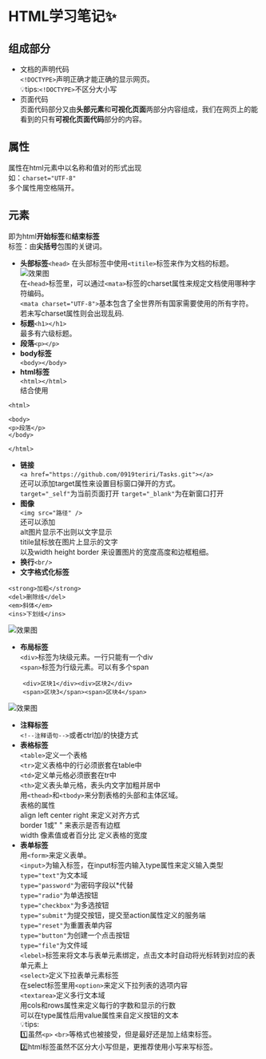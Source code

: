 # HTML学习笔记:sparkles:
## 组成部分
* 文档的声明代码  
`<!DOCTYPE>`声明正确才能正确的显示网页。  
:bulb:tips:`<!DOCTYPE>`不区分大小写  
* 页面代码  
页面代码部分又由**头部元素**和**可视化页面**两部分内容组成，我们在网页上的能看到的只有**可视化页面代码**部分的内容。
## 属性  
属性在html元素中以名称和值对的形式出现  
如：`charset="UTF-8"`  
多个属性用空格隔开。  
## 元素
即为html**开始标签**和**结束标签**  
标签：由**尖括号**包围的关键词。  
* **头部标签**`<head>`
在头部标签中使用`<titile>`标签来作为文档的标题。  
![效果图](https://upload-images.jianshu.io/upload_images/28672505-049242f74fef47a4.png?imageMogr2/auto-orient/strip|imageView2/2/w/660/format/webp)   
在`<head>`标签里，可以通过`<mata>`标签的charset属性来规定文档使用哪种字符编码。  
`<mata charset="UTF-8">`基本包含了全世界所有国家需要使用的所有字符。  
若未写charset属性则会出现乱码.
* **标题**`<h1></h1>`  
最多有六级标题。  
* **段落**`<p></p>`  
* **body标签**  
`<body></body>`  
* **html标签**  
`<html></html>`  
结合使用
```
<html>

<body>
<p>段落</p>
</body>

</html>
```  
* **链接**  
`<a href="https://github.com/0919teriri/Tasks.git"></a>`  
还可以添加target属性来设置目标窗口弹开的方式。  
`target="_self"`为当前页面打开
`target="_blank"`为在新窗口打开  
* **图像**  
`<img src="路径" />`   
还可以添加  
alt图片显示不出则以文字显示  
titile鼠标放在图片上显示的文字  
以及width height border 来设置图片的宽度高度和边框粗细。  
* **换行**`<br/>`  
* **文字格式化标签**  
```
<strong>加粗</strong>
<del>删除线</del>
<em>斜体</em>
<ins>下划线</ins>
```    
![效果图](https://upload-images.jianshu.io/upload_images/28672505-ad7a10635c28d0a9.png?imageMogr2/auto-orient/strip%7CimageView2/2/w/1240)  
* **布局标签**  
`<div>`标签为块级元素。一行只能有一个div  
`<span>`标签为行级元素。可以有多个span  
```
    <div>区块1</div><div>区块2</div>
    <span>区块3</span><span>区块4</span>
```    
![效果图](https://upload-images.jianshu.io/upload_images/28672505-93b4e18a425b6363.png?imageMogr2/auto-orient/strip%7CimageView2/2/w/1240)  
* **注释标签**  
`<!--注释语句-->`或者ctrl加/的快捷方式  
* **表格标签**  
`<table>`定义一个表格  
`<tr>`定义表格中的行必须嵌套在table中    
`<td>`定义单元格必须嵌套在tr中  
`<th>`定义表头单元格，表头内文字加粗并居中  
用`<thead>`和`<tbody>`来分割表格的头部和主体区域。  
表格的属性  
align left center right 来定义对齐方式  
border 1或" " 来表示是否有边框  
width 像素值或者百分比 定义表格的宽度    
* **表单标签**  
用`<form>`来定义表单。  
`<input>`为输入标签，在input标签内输入type属性来定义输入类型  
`type="text"`为文本域  
`type="password"`为密码字段以*代替  
`type="radio"`为单选按钮   
`type="checkbox"`为多选按钮  
`type="submit"`为提交按钮，提交至action属性定义的服务端  
`type="reset"`为重置表单内容  
`type="button"`为创建一个点击按钮   
`type="file"`为文件域  
`<lebel>`标签来将文本与表单元素绑定，点击文本时自动将光标转到对应的表单元素上  
`<select>`定义下拉表单元素标签  
在select标签里用`<option>`来定义下拉列表的选项内容  
`<textarea>`定义多行文本域  
用cols和rows属性来定义每行的字数和显示的行数  
可以在type属性后用value属性来自定义按钮的文本  
:bulb:tips:  
:one:虽然`<p>` `<br>`等格式也被接受，但是最好还是加上结束标签。  
:two:html标签虽然不区分大小写但是，更推荐使用小写来写标签。  



